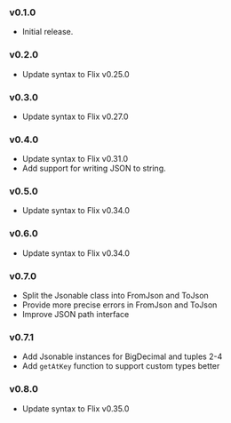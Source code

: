 ### v0.1.0
   * Initial release.

### v0.2.0
   * Update syntax to Flix v0.25.0

### v0.3.0
   * Update syntax to Flix v0.27.0

### v0.4.0
   * Update syntax to Flix v0.31.0
   * Add support for writing JSON to string.

### v0.5.0
   * Update syntax to Flix v0.34.0

### v0.6.0
   * Update syntax to Flix v0.34.0

### v0.7.0
   * Split the Jsonable class into FromJson and ToJson
   * Provide more precise errors in FromJson and ToJson
   * Improve JSON path interface

### v0.7.1
   * Add Jsonable instances for BigDecimal and tuples 2-4
   * Add `getAtKey` function to support custom types better

### v0.8.0
   * Update syntax to Flix v0.35.0